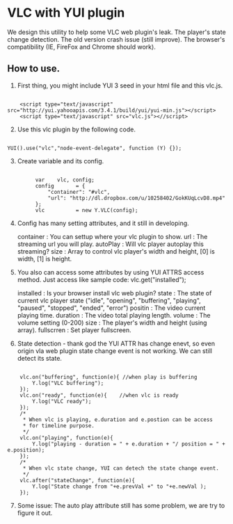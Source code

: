 VLC with YUI plugin
===================

We design this utility to help some VLC web plugin's leak.
The player's state change detection. The old version crash issue (still improve).
The browser's compatibility (IE, FireFox and Chrome should work).

How to use.
-------

1. First thing, you might include YUI 3 seed in your html file and this vlc.js.
<pre><code>
    &lt;script type="text/javascript" src="http://yui.yahooapis.com/3.4.1/build/yui/yui-min.js"&gt;&lt;/script&gt;
    &lt;script type="text/javascript" src="vlc.js"&gt;&lt;//script&gt;
</code></pre>
2. Use this vlc plugin by the following code.

<pre><code>
YUI().use("vlc","node-event-delegate", function (Y) {});
</code></pre>

3. Create variable and its config.

<pre><code>
         var    vlc, config;
         config       = {
             "container": "#vlc",
             "url": "http://dl.dropbox.com/u/10258402/GokKUqLcvD8.mp4"
         };
         vlc          = new Y.VLC(config);
</code></pre>

4. Config has many setting attributes, and it still in developing.

    container : You can settup where your vlc plugin to show.
    url       : The streaming url you will play.
    autoPlay  : Will vlc player autoplay this streaming?
    size      : Array to control vlc player's width and height,
                [0] is width, [1] is height.

5. You also can access some attributes by using YUI ATTRS access method.
   Just access like sample code:  vlc.get("installed");

    installed  : Is your browser install vlc web plugin?
    state      : The state of current vlc player state
                ("idle", "opening", "buffering", "playing", "paused",
                 "stopped", "ended", "error")
    positin    : The video current playing time.
    duration   : The video total playing length.
    volume     : The volume setting (0-200)
    size       : The player's width and height (using array).
    fullscrren : Set player fullscreen.

6. State detection - thank god the YUI ATTR has change enevt,
   so even origin vla web plugin state change event is not working.
   We can still detect its state.

<pre><code>
    vlc.on("buffering", function(e){ //when play is buffering
        Y.log("VLC buffering");
    });
    vlc.on("ready", function(e){    //when vlc is ready
        Y.log("VLC ready");
    });
    /*
     * When vlc is playing, e.duration and e.postion can be access
     * for timeline purpose.
     */
    vlc.on("playing", function(e){
        Y.log("playing - duration = " + e.duration + "/ position = " + e.position);
    });
    /*
     * When vlc state change, YUI can detech the state change event.
     */
    vlc.after("stateChange", function(e){
        Y.log("State change from "+e.prevVal +" to "+e.newVal );
    });
</code></pre>


7. Some issue:
    The auto play attribute still has some problem, we are try to figure it out.

